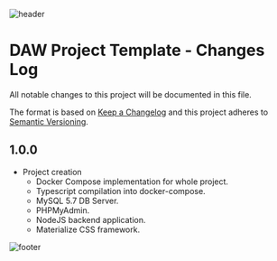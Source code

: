 ![header](doc/images/generals/header.png)

# DAW Project Template - Changes Log

All notable changes to this project will be documented in this file.

The format is based on [Keep a Changelog](http://keepachangelog.com/) and this project adheres to [Semantic Versioning](http://semver.org/).

## 1.0.0

* Project creation
    * Docker Compose implementation for whole project.
    * Typescript compilation into docker-compose.
    * MySQL 5.7 DB Server.
    * PHPMyAdmin.
    * NodeJS backend application.
    * Materialize CSS framework.

![footer](doc/images/generals/footer.png)
